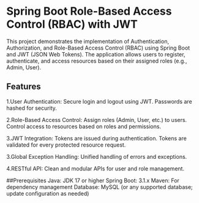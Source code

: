 # Spring Boot Role-Based Access Control (RBAC) with JWT

This project demonstrates the implementation of Authentication, Authorization, and Role-Based Access Control (RBAC) using Spring Boot and JWT (JSON Web Tokens). The application allows users to register, authenticate, and access resources based on their assigned roles (e.g., Admin, User).

## Features
1.User Authentication:
  Secure login and logout using JWT.
  Passwords are hashed for security.
  
2.Role-Based Access Control:
  Assign roles (Admin, User, etc.) to users.
  Control access to resources based on roles and permissions.
  
3.JWT Integration:
  Tokens are issued during authentication.
  Tokens are validated for every protected resource request.

3.Global Exception Handling:
  Unified handling of errors and exceptions.
  
4.RESTful API:
  Clean and modular APIs for user and role management.

##Prerequisites
Java: JDK 17 or higher
Spring Boot: 3.1.x
Maven: For dependency management
Database: MySQL (or any supported database; update configuration as needed)

	
